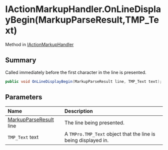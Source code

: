 # IActionMarkupHandler.OnLineDisplayBegin(MarkupParseResult,TMP_Text)

Method in [IActionMarkupHandler](/docs/api/csharp/yarn.unity.iactionmarkuphandler.md)

## Summary


Called immediately before the first character in the line is
presented. 


```csharp
public void OnLineDisplayBegin(MarkupParseResult line, TMP_Text text);
```

## Parameters

|Name|Description|
|:---|:---|
|[MarkupParseResult](/docs/api/csharp/yarn.markup.markupparseresult.md) line|The line being presented.|
|`TMP_Text` text|A  `TMPro.TMP_Text`  object that the line is being displayed in.|

